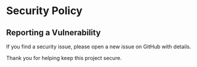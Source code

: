 # Security Policy

## Reporting a Vulnerability

If you find a security issue, please open a new issue on GitHub with details.

Thank you for helping keep this project secure.

